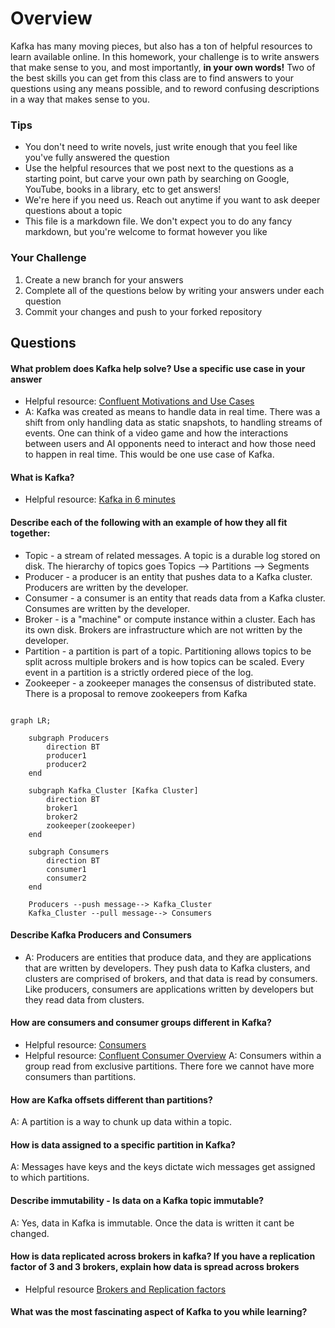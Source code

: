 # Overview

Kafka has many moving pieces, but also has a ton of helpful resources to learn available online. In this homework, your
challenge is to write answers that make sense to you, and most importantly, **in your own words!**
Two of the best skills you can get from this class are to find answers to your questions using any means possible, and to
reword confusing descriptions in a way that makes sense to you. 

### Tips
* You don't need to write novels, just write enough that you feel like you've fully answered the question
* Use the helpful resources that we post next to the questions as a starting point, but carve your own path by searching on Google, YouTube, books in a library, etc to get answers!
* We're here if you need us. Reach out anytime if you want to ask deeper questions about a topic 
* This file is a markdown file. We don't expect you to do any fancy markdown, but you're welcome to format however you like

### Your Challenge
1. Create a new branch for your answers 
2. Complete all of the questions below by writing your answers under each question
3. Commit your changes and push to your forked repository

## Questions
#### What problem does Kafka help solve? Use a specific use case in your answer 
* Helpful resource: [Confluent Motivations and Use Cases](https://youtu.be/BsojaA1XnpM)
* A: Kafka was created as means to handle data in real time.  There was a shift from only handling data as static snapshots, to handling streams of events. One can think of a video game and how the interactions between users and AI opponents need to interact and how those need to happen in real time.  This would be one use case of Kafka.

#### What is Kafka?
* Helpful resource: [Kafka in 6 minutes](https://youtu.be/Ch5VhJzaoaI) 

#### Describe each of the following with an example of how they all fit together: 
 * Topic - a stream of related messages. A topic is a durable log stored on disk.  The hierarchy of topics goes Topics --> Partitions --> Segments
 * Producer - a producer is an entity that pushes data to a Kafka cluster.  Producers are written by the developer.
 * Consumer - a consumer is an entity that reads data from a Kafka cluster.  Consumes are written by the developer.
 * Broker - is a "machine" or compute instance within a cluster.  Each has its own disk.  Brokers are infrastructure which are not written by the developer.
 * Partition - a partition is part of a topic.  Partitioning allows topics to be split across multiple brokers and is how topics can be scaled. Every event in a partition is a strictly ordered piece of the log. 
 * Zookeeper - a zookeeper manages the consensus of distributed state.  There is a proposal to remove zookeepers from Kafka

```mermaid

graph LR;

    subgraph Producers
        direction BT
        producer1
        producer2
    end

    subgraph Kafka_Cluster [Kafka Cluster]
        direction BT
        broker1
        broker2
        zookeeper(zookeeper)
    end

    subgraph Consumers
        direction BT
        consumer1
        consumer2
    end

    Producers --push message--> Kafka_Cluster
    Kafka_Cluster --pull message--> Consumers

```

#### Describe Kafka Producers and Consumers
* A: Producers are entities that produce data, and they are applications that are written by developers.  They push data to Kafka clusters, and clusters are comprised of brokers, and that data is read by consumers.  Like producers, consumers are applications written by developers but they read data from clusters.

#### How are consumers and consumer groups different in Kafka? 
* Helpful resource: [Consumers](https://youtu.be/lAdG16KaHLs)
* Helpful resource: [Confluent Consumer Overview](https://youtu.be/Z9g4jMQwog0)
A: Consumers within a group read from exclusive partitions.  There fore we cannot have more consumers than partitions.


#### How are Kafka offsets different than partitions? 
A: A partition is a way to chunk up data within a topic.

#### How is data assigned to a specific partition in Kafka? 
A: Messages have keys and the keys dictate wich messages get assigned to which partitions.

#### Describe immutability - Is data on a Kafka topic immutable? 
A: Yes, data in Kafka is immutable.  Once the data is written it cant be changed. 

#### How is data replicated across brokers in kafka? If you have a replication factor of 3 and 3 brokers, explain how data is spread across brokers
* Helpful resource [Brokers and Replication factors](https://youtu.be/ZOU7PJWZU9w)

#### What was the most fascinating aspect of Kafka to you while learning? 


